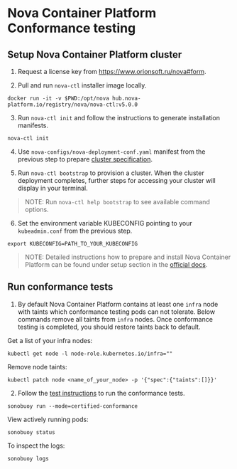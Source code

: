 # Nova Container Platform Conformance testing

## Setup Nova Container Platform cluster

1. Request a license key from https://www.orionsoft.ru/nova#form.

2. Pull and run `nova-ctl` installer image locally.

```
docker run -it -v $PWD:/opt/nova hub.nova-platform.io/registry/nova/nova-ctl:v5.0.0
```

3. Run `nova-ctl init` and follow the instructions to generate installation manifests.

```
nova-ctl init
```

4. Use `nova-configs/nova-deployment-conf.yaml` manifest from the previous step to prepare [cluster specification](https://wiki.orionsoft.ru/nova/latest/api-reference/infrastructure-config-nova-platform-io-v1alpha3/).

5. Run `nova-ctl bootstrap` to provision a cluster. When the cluster deployment completes, further steps for accessing your cluster will display in your terminal.

> NOTE: Run `nova-ctl help bootstrap` to see available command options.

6. Set the environment variable KUBECONFIG pointing to your `kubeadmin.conf` from the previous step.

```
export KUBECONFIG=PATH_TO_YOUR_KUBECONFIG
```

> NOTE: Detailed instructions how to prepare and install Nova Container Platform can be found under setup section in the [official docs](https://wiki.orionsoft.ru/nova/latest/installing/run-on-any-platform/).

## Run conformance tests

1. By default Nova Container Platform contains at least one `infra` node with taints which conformance testing pods can not tolerate. Below commands remove all taints from `infra` nodes. Once conformance testing is completed, you should restore taints back to default.

Get a list of your infra nodes:

```
kubectl get node -l node-role.kubernetes.io/infra=""
```

Remove node taints:

```
kubectl patch node <name_of_your_node> -p '{"spec":{"taints":[]}}'
```

2. Follow the [test instructions](https://github.com/cncf/k8s-conformance/blob/master/instructions.md#running) to run the conformance tests.

```
sonobuoy run --mode=certified-conformance
```

View actively running pods:

```
sonobuoy status
```

To inspect the logs:

```
sonobuoy logs
```